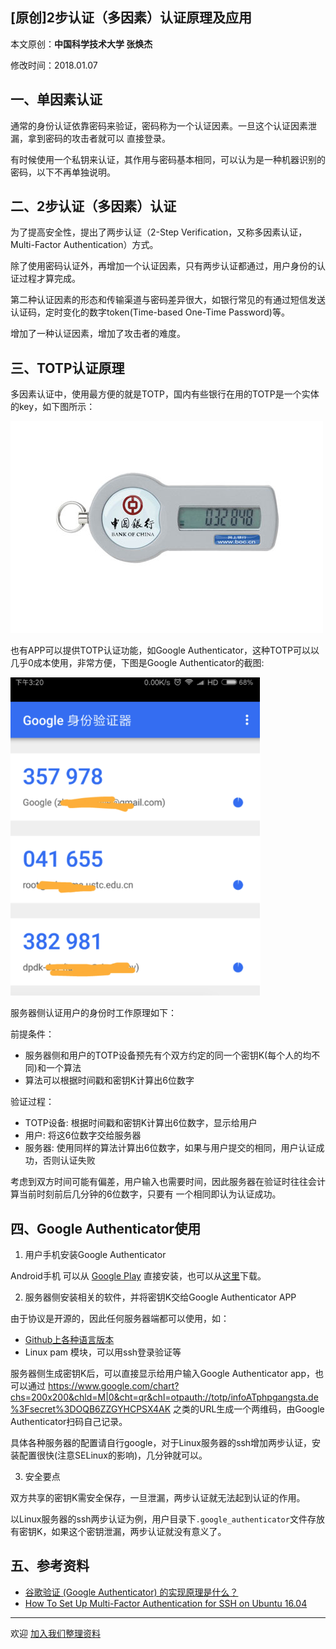 ## [原创]2步认证（多因素）认证原理及应用

本文原创：**中国科学技术大学 张焕杰**

修改时间：2018.01.07

## 一、单因素认证

通常的身份认证依靠密码来验证，密码称为一个认证因素。一旦这个认证因素泄漏，拿到密码的攻击者就可以
直接登录。

有时候使用一个私钥来认证，其作用与密码基本相同，可以认为是一种机器识别的密码，以下不再单独说明。

## 二、2步认证（多因素）认证

为了提高安全性，提出了两步认证（2-Step Verification，又称多因素认证，Multi-Factor Authentication）方式。

除了使用密码认证外，再增加一个认证因素，只有两步认证都通过，用户身份的认证过程才算完成。

第二种认证因素的形态和传输渠道与密码差异很大，如银行常见的有通过短信发送认证码，定时变化的数字token(Time-based One-Time Password)等。

增加了一种认证因素，增加了攻击者的难度。

## 三、TOTP认证原理

多因素认证中，使用最方便的就是TOTP，国内有些银行在用的TOTP是一个实体的key，如下图所示：

![eky](ekey.jpg)

也有APP可以提供TOTP认证功能，如Google Authenticator，这种TOTP可以以几乎0成本使用，非常方便，下图是Google Authenticator的截图:

![ga](ga.png)

服务器侧认证用户的身份时工作原理如下：

前提条件：
* 服务器侧和用户的TOTP设备预先有个双方约定的同一个密钥K(每个人的均不同)和一个算法
* 算法可以根据时间戳和密钥K计算出6位数字

验证过程：
* TOTP设备: 根据时间戳和密钥K计算出6位数字，显示给用户
* 用户: 将这6位数字交给服务器
* 服务器: 使用同样的算法计算出6位数字，如果与用户提交的相同，用户认证成功，否则认证失败

考虑到双方时间可能有偏差，用户输入也需要时间，因此服务器在验证时往往会计算当前时刻前后几分钟的6位数字，只要有
一个相同即认为认证成功。

## 四、Google Authenticator使用

1. 用户手机安装Google Authenticator

Android手机 可以从 [Google Play](https://play.google.com/store/apps/details?id=com.google.android.apps.authenticator2) 直接安装，也可以从[这里](http://lastpass.com/google-authenticator.apk)下载。

2. 服务器侧安装相关的软件，并将密钥K交给Google Authenticator APP

由于协议是开源的，因此任何服务器端都可以使用，如：
* [Github上各种语言版本](https://github.com/search?utf8=%E2%9C%93&q=GoogleAuthenticator&type=)
* Linux pam 模块，可以用ssh登录验证等

服务器侧生成密钥K后，可以直接显示给用户输入Google Authenticator app，也可以通过 
https://www.google.com/chart?chs=200x200&chld=M|0&cht=qr&chl=otpauth://totp/infoATphpgangsta.de%3Fsecret%3DOQB6ZZGYHCPSX4AK 之类的URL生成一个两维码，由Google Authenticator扫码自己记录。

具体各种服务器的配置请自行google，对于Linux服务器的ssh增加两步认证，安装配置很快(注意SELinux的影响)，几分钟就可以。

3. 安全要点

双方共享的密钥K需安全保存，一旦泄漏，两步认证就无法起到认证的作用。

以Linux服务器的ssh两步认证为例，用户目录下`.google_authenticator`文件存放有密钥K，如果这个密钥泄漏，两步认证就没有意义了。

## 五、参考资料

* [谷歌验证 (Google Authenticator) 的实现原理是什么？](https://www.zhihu.com/question/20462696)
* [How To Set Up Multi-Factor Authentication for SSH on Ubuntu 16.04](https://www.digitalocean.com/community/tutorials/how-to-set-up-multi-factor-authentication-for-ssh-on-ubuntu-16-04)


***
欢迎 [加入我们整理资料](https://github.com/bg6cq/ITTS)
